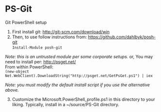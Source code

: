 PS-Git
======

Git PowerShell setup

1. First install git: http://git-scm.com/download/win
2. Then, to use follow instructions from: https://github.com/dahlbyk/posh-git  
  ```Install-Module posh-git```

_Note: this is an untrusted module per some corporate setups._
   or, You may need to install per: http://psget.net/  
   From within PowerShell:   
   ```(new-object Net.WebClient).DownloadString("http://psget.net/GetPsGet.ps1") | iex```

_Note: you must modify the default install script if you use the alternative above._

3. Customize the Microsoft.PowerShell_profile.ps1 in this directory to your liking. Typically, install in a ~/source/PS-Git directory.
